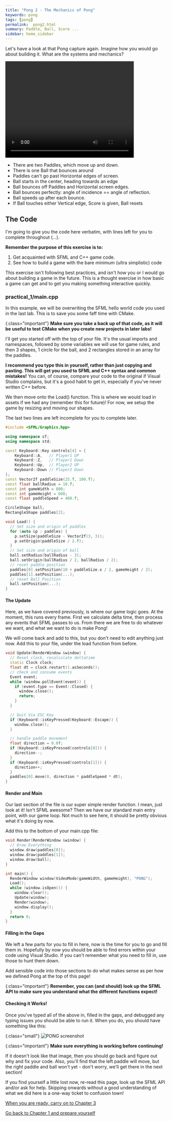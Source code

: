 ```yaml
---
title: "Pong 2 - The Mechanics of Pong"
keywords: pong
tags: [pong]
permalink:  pong2.html
summary: Paddle, Ball, Score ...
sidebar: home_sidebar
---
```


Let's have a look at that Pong capture again. Imagine how you would go about building it. What are the systems and mechanics?

<video class="middle" width="400" height="300" loop autoplay>
  <source src="assets/videos/pong.mp4" type="video/mp4">
</video>

- There are two Paddles, which move up and down.
- There is one Ball that bounces around
- Paddles can't go past Horizontal edges of screen.
- Ball starts in the center, heading towards an edge
- Ball bounces off Paddles and Horizontal screen edges.
- Ball bounces perfectly: angle of incidence == angle of reflection.
- Ball speeds up after each bounce.
- If Ball touches either Vertical edge, Score is given, Ball resets

## The Code

I'm going to give you the code here verbatim, with lines left for you to complete throughout (...).

**Remember the purpose of this exercise is to:** 
1. Get acquainted with SFML and C++ game code.
2. See how to build a game with the bare minimum (ultra simplistic) code

This exercise isn't following best practices, and isn't how you or I would go about building a game in the future. This is a thought exercise in how basic a game can get and to get you making something interactive quickly.

### practical_1/main.cpp
In this example, we will be overwriting the SFML hello world code you used in the last lab. This is to save you some faff time with CMake.

{:class="important"}
**Make sure you take a back up of that code, as it will be useful to test CMake when you create new projects in later labs!**

I'll get you started off with the top of your file. It's the usual imports and namespaces, followed by some variables we will use for game rules, and then 3 shapes, 1 circle for the ball, and 2 rectangles stored in an array for the paddles.

**I recommend you type this in yourself, rather than just copying and pasting. This will get you used to SFML and C++ syntax and common mistakes!** You can, of course, compare your code to the original if Visual Studio complains, but it's a good habit to get in, especially if you've never written C++ before.

We then move onto the Load() function. This is where we would load in assets if we had any (remember this for future)! For now, we setup the game by resizing and moving our shapes.

The last two lines are left incomplete for you to complete later. 

```cpp
#include <SFML/Graphics.hpp>

using namespace sf;
using namespace std;

const Keyboard::Key controls[4] = {
    Keyboard::A,   // Player1 UP
    Keyboard::Z,   // Player1 Down
    Keyboard::Up,  // Player2 UP
    Keyboard::Down // Player2 Down
};
const Vector2f paddleSize(25.f, 100.f);
const float ballRadius = 10.f;
const int gameWidth = 800;
const int gameHeight = 600;
const float paddleSpeed = 400.f;

CircleShape ball;
RectangleShape paddles[2];

void Load() {
  // Set size and origin of paddles
  for (auto &p : paddles) {
    p.setSize(paddleSize - Vector2f(3, 3));
    p.setOrigin(paddleSize / 2.f);
  }
  // Set size and origin of ball
  ball.setRadius(ballRadius - 3);
  ball.setOrigin(ballRadius / 2, ballRadius / 2);
  // reset paddle position
  paddles[0].setPosition(10 + paddleSize.x / 2, gameHeight / 2);
  paddles[1].setPosition(...);
  // reset Ball Position
  ball.setPosition(...);
}
```

#### The Update
Here, as we have covered previously, is where our game logic goes. At the moment, this runs every frame.
First we calculate delta time, then process any events that SFML passes to us.
From there we are free to do whatever we want, and what we want to do is make Pong! 

We will come back and add to this, but you don't need to edit anything just now. Add this to your file, under the load function from before.

```cpp
void Update(RenderWindow &window) {
  // Reset clock, recalculate deltatime
  static Clock clock;
  float dt = clock.restart().asSeconds();
  // check and consume events
  Event event;
  while (window.pollEvent(event)) {
    if (event.type == Event::Closed) {
      window.close();
      return;
    }
  }

  // Quit Via ESC Key
  if (Keyboard::isKeyPressed(Keyboard::Escape)) {
    window.close();
  }

  // handle paddle movement
  float direction = 0.0f;
  if (Keyboard::isKeyPressed(controls[0])) {
    direction--;
  }
  if (Keyboard::isKeyPressed(controls[1])) {
    direction++;
  }
  paddles[0].move(0, direction * paddleSpeed * dt);
}
```

#### Render and Main
Our last section of the file is our super simple render function. I mean, just look at it! Isn't SFML awesome?
Then we have our standard main entry point, with our game loop. Not much to see here, it should be pretty obvious what it's doing by now.

Add this to the bottom of your main.cpp file:

```cpp
void Render(RenderWindow &window) {
  // Draw Everything
  window.draw(paddles[0]);
  window.draw(paddles[1]);
  window.draw(ball);
}

int main() {
  RenderWindow window(VideoMode(gameWidth, gameHeight), "PONG");
  Load();
  while (window.isOpen()) {
    window.clear();
    Update(window);
    Render(window);
    window.display();
  }
  return 0;
}
```

#### Filling in the Gaps
We left a few parts for you to fill in here, now is the time for you to go and fill them in. Hopefully by now you should be able to find errors within your code using Visual Studio. If you can't remember what you need to fill in, use those to hunt them down.

Add sensible code into those sections to do what makes sense as per how we defined Pong at the top of this page!

{:class="important"}
**Remember, you can (and should) look up the SFML API to make sure you understand what the different functions expect!**

#### Checking it Works!
Once you've typed all of the above in, filled in the gaps, and debugged any typing issues you should be able to run it. When you do, you should have something like this:

{:class="small"}
![PONG screenshot](assets/images/pong_1.png)

{:class="important"}
**Make sure everything is working before continuing!**

If it doesn't look like that image, then you should go back and figure out why and fix your code. Also, you'll find that the left paddle will move, but the right paddle and ball won't yet - don't worry, we'll get there in the next section!

If you find yourself a little lost now, re-read this page, look up the SFML API and/or ask for help. Skipping onwards without a good understanding of what we did here is a one-way ticket to confusion town!

[When you are ready, carry on to Chapter 3](pong3)

[Go back to Chapter 1 and prepare yourself](pong)

